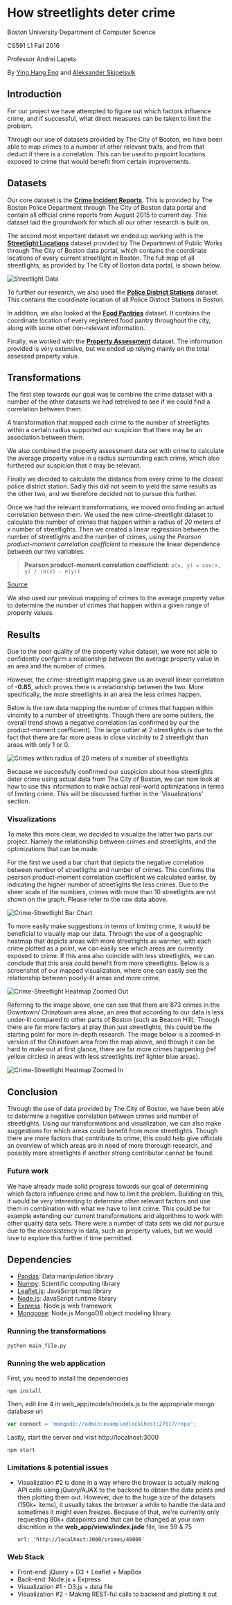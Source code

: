 # How streetlights deter crime

Boston University Department of Computer Science

CS591 L1 Fall 2016 

Professor Andrei Lapets

By [Ying Hang Eng](mailto:yinghang@bu.edu) and [Aleksander Skjoelsvik](mailto:alsk@bu.edu)

## Introduction
For our project we have attempted to figure out which factors influence crime, and if successful, what direct measures can be taken to limit the problem. 

Through our use of datasets provided by The City of Boston, we have been able to map crimes to a number of other relevant traits, and from that deduct if there is a correlation. This can be used to pinpoint locations exposed to crime that would benefit from certain improvements.

## Datasets
Our core dataset is the **[Crime Incident Reports](https://data.cityofboston.gov/Public-Safety/Crime-Incident-Reports-August-2015-To-Date-Source-/fqn4-4qap)**. This is provided by The Boston Police Department through The City of Boston data portal and contain all official crime reports from August 2015 to current day. This dataset laid the groundwork for which all our other research is built on.

The second most important dataset we ended up working with is the **[Streetlight Locations](https://data.cityofboston.gov/Facilities/Streetlight-Locations/7hu5-gg2y)** dataset provided by The Department of Public Works through The City of Boston data portal, which contains the coordinate locations of every current streetlight in Boston. The full map of all streetlights, as provided by The City of Boston data portal, is shown below.

![Streetlight Data](streetlight_data.png)

To further our research, we also used the **[Police District Stations](https://data.cityofboston.gov/Public-Safety/Boston-Police-District-Stations/23yb-cufe)** dataset. This contains the coordinate location of all Police District Stations in Boston. 

In addition, we also looked at the **[Food Pantries](https://data.cityofboston.gov/Health/Food-Pantries/vjvb-2kg6)** dataset. It contains the coordinate location of every registered food pantry throughout the city, along with some other non-relevant information.

Finally, we worked with the **[Property Assessment](https://data.cityofboston.gov/Permitting/Property-Assessment-2016/i7w8-ure5)** dataset. The information provided is very extensive, but we ended up relying mainly on the total assessed property value. 

## Transformations
The first step towards our goal was to combine the crime dataset with a number of the other datasets we had retreived to see if we could find a correlation between them. 

A transformation that mapped each crime to the number of streetlights within a certain radius supported our suspicion that there may be an association between them. 

We also combined the property assessment data set with crime to calculate the average property value in a radius surrounding each crime, which also furthered our suspicion that it may be relevant. 

Finally we decided to calculate the distance from every crime to the closest police district station. Sadly this did not seem to yield the same results as the other two, and we therefore decided not to pursue this further. 

Once we had the relevant transformations, we moved onto finding an actual correlation between them. We used the new crime-streetlight dataset to calculate the number of crimes that happen within a radius of _20 meters_ of x number of streetlights. Then we created a linear regression between the number of streetlights and the number of crimes, using the _Pearson product-moment correlation coefficient_ to measure the linear dependence between our two variables. 

> __Pearson product-moment correlation coefficient__:
> `ρ(x, y) = cov(x, y) / (σ(x) ⋅ σ(y))`

[Source](http://cs-people.bu.edu/lapets/591/s.php#2a91b48a2e1040808d9538ff45aede2f)

We also used our previous mapping of crimes to the average property value to determine the number of crimes that happen within a given range of property values. 

## Results
Due to the poor quality of the property value dataset, we were not able to confidently confgirm a relationship between the average property value in an area and the number of crimes. 

However, the crime-streetlight mapping gave us an overall linear correlation of __-0.85__, which proves there is a relationship between the two. More specifically, the more streetlights in an area the less crimes happen. 

Below is the raw data mapping the number of crimes that happen within vincinity to a number of streetlights. Though there are some outliers, the overall trend shows a negative correlation (as confirmed by our the product-moment coefficient). The large outlier at 2 streetlights is due to the fact that there are far more areas in close vincinity to 2 streetlight than areas with only 1 or 0. 

![Crimes within radius of 20 meters of x number of streetlights](crime_streetlight_data.png)

Because we succesfully confirmed our suspicion about how streetlights deter crime using actual data from The City of Boston, we can now look at how to use this information to make actual real-world optimizations in terms of limiting crime. This will be discussed further in the 'Visualizations' section.

### Visualizations
To make this more clear, we decided to visualize the latter two parts our project. Namely the relationship between crimes and streetlights, and the optimizations that can be made.

For the first we used a bar chart that depicts the negative correlation between number of streetligths and number of crimes. This confirms the pearson product-moment correlation coefficient we calculated earlier, by indicating the higher number of streetlights the less crimes. Due to the sheer scale of the numbers, crimes with more than 10 streetlights are not shown on the graph. Please refer to the raw data above.  

![Crime-Streetlight Bar Chart](crime_streetlight_barchart.png)

To more easily make suggestions in terms of limiting crime, it would be beneficial to visually map our data. Through the use of a geographic heatmap that depicts areas with more streetlights as warmer, with each crime plotted as a point, we can easily see which areas are currently exposed to crime. If this area also coincide with less streetlights, we can conclude that this area could benefit from more streetlights. Below is a screenshot of our mapped visualization, where one can easily see the relationship between poorly-lit areas and more crime. 

![Crime-Streetlight Heatmap Zoomed Out](crime_streetlight_heatmap_min_zoom.png)

Referring to the image above, one can see that there are 873 crimes in the Downtown/ Chinatown area alone, an area that according to our data is less under-lit compared to other parts of Boston (such as Beacon Hill). Though there are far more factors at play than just streetlights, this could be the starting point for more in-depth research. The image below is a zoomed-in version of the Chinatown area from the map above, and though it can be hard to make out at first glance, there are far more crimes happening (ref yellow circles) in areas with less streetlights (ref lighter blue areas). 

![Crime-Streetlight Heatmap Zoomed In](crime_streetlight_heatmap_max_zoom.png)

## Conclusion
Through the use of data provided by The City of Boston, we have been able to determine a negative correlation between crimes and number of streetlights. Using our transformations and visualization, we can also make suggestions for which areas could benefit from more streetlights. Though there are more factors that contribute to crime, this could help give officials an overview of which areas are in need of more thorough research, and possibly more streetlights if another strong contributor cannot be found.

### Future work
We have already made solid progress towards our goal of determining which factors influence crime and how to limit the problem. Building on this, it would be very interesting to determine other relevant factors and use them in combination with what we have to limit crime. This could be for example extending our current transformations and algorithms to work with other quality data sets. There were a number of data sets we did not pursue due to the inconsistency in data, such as property values, but we would love to explore this further if time permitted.  

## Dependencies
* [Pandas](https://pypi.python.org/pypi/pandas/0.18.1/): Data manipulation library
* [Numpy](https://pypi.python.org/pypi/numpy): Scientific computing library
* [Leaflet.js](http://leafletjs.com): JavaScript map library
* [Node.js](https://nodejs.org/en/): JavaScript runtime library
* [Express](http://expressjs.com): Node.js web framework
* [Mongoose](http://mongoosejs.com): Node.js MongoDB object modeling library

### Running the transformations
```shell
python main_file.py
```

### Running the web application

First, you need to install the dependencies

```shell
npm install
```
Then, edit line 4 in web_app/models/models.js to the appropriate mongo database uri

```javascript
var connect = 'mongodb://admin:example@localhost:27017/repo';
```

Lastly, start the server and visit http://localhost:3000

```shell
npm start
```

### Limitations & potential issues

- Visualization #2 is done in a way where the browser is actually making API calls using jQuery/AJAX to the backend to obtain the data points and then plotting them out. However, due to the huge size of the datasets (150k+ items), it usually takes the browser a while to handle the data and sometimes it might even freezes. Because of that, we're currently only requesting 80k+ datapoints and that can be changed at your own discretion in the **web_app/views/index.jade** file, line 59 & 75

  ```shell
  url: 'http://localhost:3000/crimes/40000'
  ```

### Web Stack

- Front-end: jQuery + D3 + Leaflet + MapBox
- Back-end: Node.js + Express
- Visualization #1 - D3.js + data file
- Visualization #2 - Making REST-ful calls to backend and plotting it out

